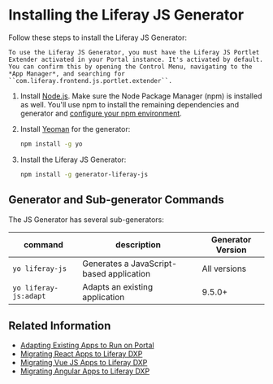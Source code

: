 # Installing the Liferay JS Generator

Follow these steps to install the Liferay JS Generator:

```note::
To use the Liferay JS Generator, you must have the Liferay JS Portlet Extender activated in your Portal instance. It's activated by default. You can confirm this by opening the Control Menu, navigating to the *App Manager*, and searching for ``com.liferay.frontend.js.portlet.extender``.
```

1. Install [Node.js](http://nodejs.org/). Make sure the Node Package Manager (npm) is installed as well. You'll use npm to install the remaining dependencies and generator and [configure your npm environment](../../../../site-building/developer-guide/developing-themes/setting-up-your-npm-environment-reference.md).

1. Install [Yeoman](http://yeoman.io/) for the generator:

    ```bash
    npm install -g yo
    ```

1. Install the Liferay JS Generator:

    ```bash
    npm install -g generator-liferay-js
    ```

## Generator and Sub-generator Commands

The JS Generator has several sub-generators:

| command | description | Generator Version |
| --- | --- | --- |
| `yo liferay-js` | Generates a JavaScript-based application | All versions |
| `yo liferay-js:adapt` | Adapts an existing application | 9.5.0+ |

## Related Information

* [Adapting Existing Apps to Run on Portal](./developer-guide/adapting-apps-for-liferay.md)
* [Migrating React Apps to Liferay DXP](../../../../developing-a-single-page-application/using-angular.md)
* [Migrating Vue JS Apps to Liferay DXP](../../../../developing-a-single-page-application/using-vuejs.md)
* [Migrating Angular Apps to Liferay DXP](../../../../developing-a-single-page-application/using-angular.md)
